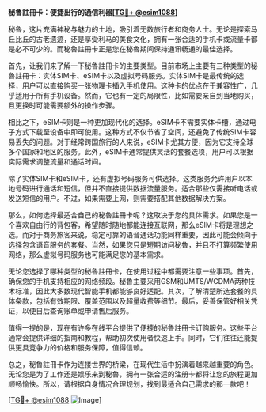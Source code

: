 **秘魯註冊卡：便捷出行的通信利器[[TG💪+ @esim1088](https://t.me/s/esim1088)]**

秘魯，这片充满神秘与魅力的土地，吸引着无数旅行者和商务人士。无论是探索马丘比丘的古老遗迹，还是享受利马的美食文化，拥有一张合适的手机卡或流量卡都是必不可少的。而秘魯註冊卡正是您在秘魯期间保持通讯畅通的最佳选择。

首先，让我们来了解一下秘魯註冊卡的主要类型。目前市场上主要有三种类型的秘魯註冊卡：实体SIM卡、eSIM卡以及虚拟号码服务。实体SIM卡是最传统的选择，用户可以直接购买一张物理卡插入手机使用。这种卡的优点在于兼容性广，几乎适用于所有手机设备。然而，它也有一定的局限性，比如需要亲自到当地购买，且更换时可能需要额外的操作步骤。

相比之下，eSIM卡则是一种更加现代化的选择。eSIM卡不需要实体卡槽，通过电子方式下载至设备中即可使用。这种方式不仅节省了空间，还避免了传统SIM卡容易丢失的问题。对于经常跨国旅行的人来说，eSIM卡尤其方便，因为它支持全球多个国家和地区的服务。此外，eSIM卡通常提供灵活的套餐选项，用户可以根据实际需求调整流量和通话时间。

除了实体SIM卡和eSIM卡，还有虚拟号码服务可供选择。这类服务允许用户以本地号码进行通话和短信，但并不直接提供数据流量服务。适合那些仅需接听电话或发送短信的用户。不过，如果需要上网，则需要搭配其他数据解决方案。

那么，如何选择最适合自己的秘魯註冊卡呢？这取决于您的具体需求。如果您是一个喜欢自由行的背包客，希望随时随地都能连接互联网，那么eSIM卡将是理想之选。而对于商务旅客来说，稳定可靠的语音通话功能同样重要，因此可能会倾向于选择包含语音服务的套餐。当然，如果您只是短期访问秘魯，并且不打算频繁使用网络，那么虚拟号码服务也可能满足您的基本需求。

无论您选择了哪种类型的秘魯註冊卡，在使用过程中都需要注意一些事项。首先，确保您的手机支持相应的网络频段。秘魯主要采用GSM和UMTS/WCDMA两种技术标准，因此大多数现代智能手机都能够良好适配。其次，了解清楚所选套餐的具体条款，包括有效期限、覆盖范围以及超量收费等细节。最后，妥善保管好相关凭证，以便日后查询账单或申请售后服务。

值得一提的是，现在有许多在线平台提供了便捷的秘魯註冊卡订购服务。这些平台通常会提供详细的指南和教程，帮助初次使用者快速上手。同时，它们往往还能提供更具竞争力的价格和服务保障，值得信赖。

总之，秘魯註冊卡作为连接世界的桥梁，在现代生活中扮演着越来越重要的角色。无论您是为了工作还是娱乐来到秘魯，拥有一张合适的注册卡都将让您的旅程更加顺畅愉快。所以，请根据自身情况合理规划，找到最适合自己需求的那一款吧！

[[TG💪+ @esim1088](https://t.me/s/esim1088) ![Image](https://i.postimg.cc/4NQfJmqS/Snipaste-2025-05-13-00-14-12.png)]